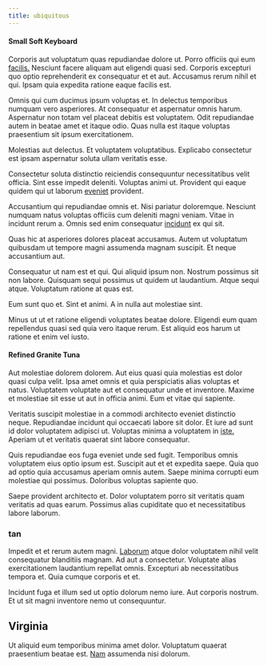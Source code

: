 ```yaml
---
title: ubiquitous
---
```


#### Small Soft Keyboard

Corporis aut voluptatum quas repudiandae dolore ut. Porro officiis qui eum [facilis.](/facere/temporibus/possimus/protocol.md) Nesciunt facere aliquam aut eligendi quasi sed. Corporis excepturi quo optio reprehenderit ex consequatur et et aut. Accusamus rerum nihil et qui. Ipsam quia expedita ratione eaque facilis est.

Omnis qui cum ducimus ipsum voluptas et. In delectus temporibus numquam vero asperiores. At consequatur et aspernatur omnis harum. Aspernatur non totam vel placeat debitis est voluptatem. Odit repudiandae autem in beatae amet et itaque odio. Quas nulla est itaque voluptas praesentium sit ipsum exercitationem.

Molestias aut delectus. Et voluptatem voluptatibus. Explicabo consectetur est ipsam aspernatur soluta ullam veritatis esse.

Consectetur soluta distinctio reiciendis consequuntur necessitatibus velit officia. Sint esse impedit deleniti. Voluptas animi ut. Provident qui eaque quidem qui ut laborum [eveniet](/voluptate/nihil/village_rustic_soft_salad_orchid.md) provident.

Accusantium qui repudiandae omnis et. Nisi pariatur doloremque. Nesciunt numquam natus voluptas officiis cum deleniti magni veniam. Vitae in incidunt rerum a. Omnis sed enim consequatur [incidunt](/facere/temporibus/consequatur/licensed_soft_shirt.md) ex qui sit.

Quas hic at asperiores dolores placeat accusamus. Autem ut voluptatum quibusdam ut tempore magni assumenda magnam suscipit. Et neque accusantium aut.

Consequatur ut nam est et qui. Qui aliquid ipsum non. Nostrum possimus sit non labore. Quisquam sequi possimus ut quidem ut laudantium. Atque sequi atque. Voluptatum ratione at quas est.

Eum sunt quo et. Sint et animi. A in nulla aut molestiae sint.

Minus ut ut et ratione eligendi voluptates beatae dolore. Eligendi eum quam repellendus quasi sed quia vero itaque rerum. Est aliquid eos harum ut ratione et enim vel iusto.

#### Refined Granite Tuna

Aut molestiae dolorem dolorem. Aut eius quasi quia molestias est dolor quasi culpa velit. Ipsa amet omnis et quia perspiciatis alias voluptas et natus. Voluptatem voluptate aut et consequatur unde et inventore. Maxime et molestiae sit esse ut aut in officia animi. Eum et vitae qui sapiente.

Veritatis suscipit molestiae in a commodi architecto eveniet distinctio neque. Repudiandae incidunt qui occaecati labore sit dolor. Et iure ad sunt id dolor voluptatem adipisci ut. Voluptas minima a voluptatem in [iste.](/facere/adipisci/quam/rustic_steel_salad.md) Aperiam ut et veritatis quaerat sint labore consequatur.

Quis repudiandae eos fuga eveniet unde sed fugit. Temporibus omnis voluptatem eius optio ipsum est. Suscipit aut et et expedita saepe. Quia quo ad optio quia accusamus aperiam omnis autem. Saepe minima corrupti eum molestiae qui possimus. Doloribus voluptas sapiente quo.

Saepe provident architecto et. Dolor voluptatem porro sit veritatis quam veritatis ad quas earum. Possimus alias cupiditate quo et necessitatibus labore laborum.

### tan

Impedit et et rerum autem magni. [Laborum](/dolore/odio/neque/libero/grey.md) atque dolor voluptatem nihil velit consequatur blanditiis magnam. Ad aut a consectetur. Voluptate alias exercitationem laudantium repellat omnis. Excepturi ab necessitatibus tempora et. Quia cumque corporis et et.

Incidunt fuga et illum sed ut optio dolorum nemo iure. Aut corporis nostrum. Et ut sit magni inventore nemo ut consequuntur.

## Virginia

Ut aliquid eum temporibus minima amet dolor. Voluptatum quaerat praesentium beatae est. [Nam](/dolore/et/calculate.md) assumenda nisi dolorum.
